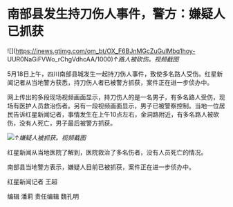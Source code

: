 # 南部县发生持刀伤人事件，警方：嫌疑人已抓获

![](https://inews.gtimg.com/om_bt/OX_F6BJnMGcZuGulMbq1hoy-
UUR0NaGiFVWo_rChgVdhcAA/1000)_↑路人被砍伤。视频截图_

5月18日上午，四川南部县城发生一起持刀伤人事件，致使多名路人受伤。红星新闻记者从当地警方获悉，持刀伤人者已被警方抓获，案件正在进一步侦办中。

网上传出的多段现场视频画面显示，持刀伤人的是一名男子，有多名路人受伤，现场有医护人员救治伤者。另有一段视频画面显示，男子已被警察控制。当地一位居民告诉红星新闻记者，事情发生在上午10点左右，金洞路附近，有多名路人被砍伤，没有人死亡，男子最后被警方抓获。

![](https://inews.gtimg.com/om_bt/On54ZdA4odETGEutDwoSTKvQGKu3y6-e-U6sn4meR9u9gAA/1000)_↑嫌疑人被抓获。视频截图_

红星新闻从当地医院了解到，医院救治了多名伤者，没有人员死亡的情况。

南部县当地警方表示，嫌疑人目前已被抓获，案件正在进一步侦办中。

红星新闻记者 王超

编辑 潘莉 责任编辑 魏孔明


